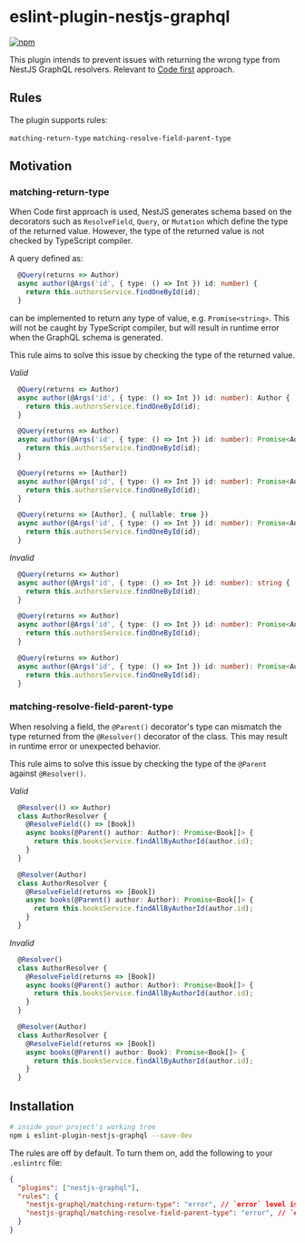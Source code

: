 # eslint-plugin-nestjs-graphql

[![npm](https://img.shields.io/npm/v/eslint-plugin-nestjs-graphql.svg)](https://www.npmjs.com/package/eslint-plugin-nestjs-graphql)

This plugin intends to prevent issues with returning the wrong type from NestJS GraphQL resolvers. Relevant to [Code first](https://docs.nestjs.com/graphql/quick-start#code-first) approach.

## Rules

The plugin supports rules:

`matching-return-type`
`matching-resolve-field-parent-type`

## Motivation

### matching-return-type

When Code first approach is used, NestJS generates schema based on the decorators such as `ResolveField`, `Query`, or `Mutation` which define the type of the returned value. However, the type of the returned value is not checked by TypeScript compiler. 

A query defined as:

```typescript
  @Query(returns => Author)
  async author(@Args('id', { type: () => Int }) id: number) {
    return this.authorsService.findOneById(id);
  }
```

can be implemented to return any type of value, e.g. `Promise<string>`. This will not be caught by TypeScript compiler, but will result in runtime error when the GraphQL schema is generated.

This rule aims to solve this issue by checking the type of the returned value.

*Valid*

```typescript
  @Query(returns => Author)
  async author(@Args('id', { type: () => Int }) id: number): Author {
    return this.authorsService.findOneById(id);
  }
```

```typescript
  @Query(returns => Author)
  async author(@Args('id', { type: () => Int }) id: number): Promise<Author> {
    return this.authorsService.findOneById(id);
  }
```

```typescript
  @Query(returns => [Author])
  async author(@Args('id', { type: () => Int }) id: number): Promise<Author[]> {
    return this.authorsService.findOneById(id);
  }
```

```typescript
  @Query(returns => [Author], { nullable: true })
  async author(@Args('id', { type: () => Int }) id: number): Promise<Author[] | null> {
    return this.authorsService.findOneById(id);
  }
```

*Invalid*

```typescript
  @Query(returns => Author)
  async author(@Args('id', { type: () => Int }) id: number): string {
    return this.authorsService.findOneById(id);
  }
```

```typescript
  @Query(returns => Author)
  async author(@Args('id', { type: () => Int }) id: number): Promise<Author | null> {
    return this.authorsService.findOneById(id);
  }
```

```typescript
  @Query(returns => Author)
  async author(@Args('id', { type: () => Int }) id: number): Promise<Author[]> {
    return this.authorsService.findOneById(id);
  }
```

### matching-resolve-field-parent-type

When resolving a field, the `@Parent()` decorator's type can mismatch the type returned from the `@Resolver()` decorator of the class. This may result in runtime error or unexpected behavior.

This rule aims to solve this issue by checking the type of the `@Parent` against `@Resolver()`.

*Valid*

```typescript
  @Resolver(() => Author)
  class AuthorResolver {
    @ResolveField(() => [Book])
    async books(@Parent() author: Author): Promise<Book[]> {
      return this.booksService.findAllByAuthorId(author.id);
    }
  }
```

```typescript
  @Resolver(Author)
  class AuthorResolver {
    @ResolveField(returns => [Book])
    async books(@Parent() author: Author): Promise<Book[]> {
      return this.booksService.findAllByAuthorId(author.id);
    }
  }
```

*Invalid*

```typescript
  @Resolver()
  class AuthorResolver {
    @ResolveField(returns => [Book])
    async books(@Parent() author: Author): Promise<Book[]> {
      return this.booksService.findAllByAuthorId(author.id);
    }
  }
```

```typescript
  @Resolver(Author)
  class AuthorResolver {
    @ResolveField(returns => [Book])
    async books(@Parent() author: Book): Promise<Book[]> {
      return this.booksService.findAllByAuthorId(author.id);
    }
  }
```

## Installation

```sh
# inside your project's working tree
npm i eslint-plugin-nestjs-graphql --save-dev
```

The rules are off by default. To turn them on, add the following to your `.eslintrc` file:

```json
{
  "plugins": ["nestjs-graphql"],
  "rules": {
    "nestjs-graphql/matching-return-type": "error", // `error` level is recommended
    "nestjs-graphql/matching-resolve-field-parent-type": "error", // `error` level is recommended
  }
}
```
